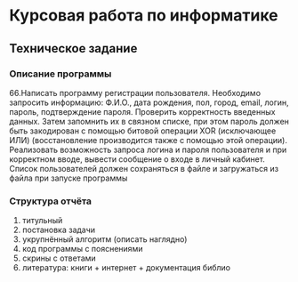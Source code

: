# Курсовая работа по информатике

## Техническое задание

### Описание программы
66.Написать программу регистрации пользователя. Необходимо запросить
информацию: Ф.И.О., дата рождения, пол, город, email, логин, пароль,
подтверждение пароля. Проверить корректность введенных данных. Затем
запомнить их в связном списке, при этом пароль должен быть
закодирован с помощью битовой операции XOR (исключающее ИЛИ)
(восстановление производится также с помощью этой операции).
Реализовать возможность запроса логина и пароля пользователя и при
корректном вводе, вывести сообщение о входе в личный кабинет. Список
пользователей должен сохраняться в файле и загружаться из файла при
запуске программы

### Структура отчёта
1. титульный
2. постановка задачи
3. укрупнённый алгоритм (описать наглядно)
4. код программы с пояснениями
5. скрины с ответами
6. литература: книги + интернет + документация библио

